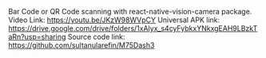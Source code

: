 

Bar Code or QR Code scanning with react-native-vision-camera package.
Video Link: https://youtu.be/JKzW98WVpCY
Universal APK link: https://drive.google.com/drive/folders/1xAlyx_s4cyFybkxYNkxgEAH9LBzkTaRn?usp=sharing 
Source code link: https://github.com/sultanularefin/M75Dash3




